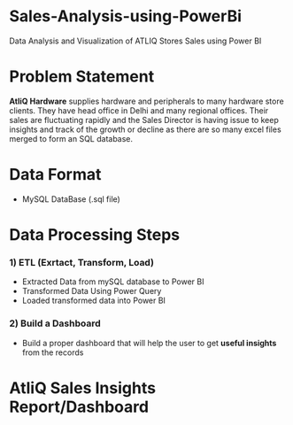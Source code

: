 # Sales-Analysis-using-PowerBi
Data Analysis and Visualization of ATLIQ Stores Sales using Power BI


# Problem Statement

<b>AtliQ Hardware</b> supplies hardware and peripherals to many hardware store clients. They have head office in Delhi and many regional offices. Their sales are fluctuating rapidly and the Sales Director is having issue to keep insights and track of the growth or decline as there are so many excel files merged to form an SQL database.


#  Data Format
* MySQL DataBase (.sql file)

# Data Processing Steps

### 1) ETL (Exrtact, Transform, Load)
* Extracted Data from mySQL database to Power BI
* Transformed Data Using Power Query
* Loaded transformed data into Power BI

### 2) Build a Dashboard
* Build a proper dashboard that will help the user to get <b> useful insights </b> from the records

# AtliQ Sales Insights Report/Dashboard

<br>



